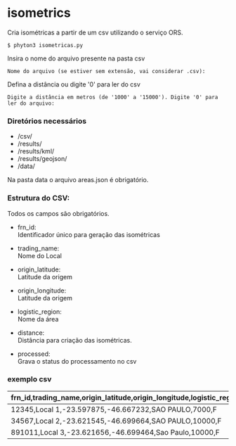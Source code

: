 # isometrics

Cria isométricas a partir de um csv utilizando o serviço ORS.

```
$ phyton3 isometricas.py
```

Insira o nome do arquivo presente na pasta csv
```
Nome do arquivo (se estiver sem extensão, vai considerar .csv):
```

Defina a distância ou digite '0' para ler do csv
```
Digite a distância em metros (de '1000' a '15000'). Digite '0' para ler do arquivo:
```

### Diretórios necessários
- /csv/
- /results/
- /results/kml/
- /results/geojson/
- /data/

Na pasta data o arquivo areas.json é obrigatório.

### Estrutura do CSV:

Todos os campos são obrigatórios.

- frn_id:  
Identificador único para geração das isométricas

- trading_name:  
Nome do Local

- origin_latitude:  
Latitude da origem

- origin_longitude:  
Latitude da origem

- logistic_region:   
Nome da área

- distance:   
Distância para criação das isométricas.

- processed:   
Grava o status do processamento no csv

### exemplo csv

| frn_id,trading_name,origin_latitude,origin_longitude,logistic_region,distance,processed|
| ------ |
| 12345,Local 1,-23.597875,-46.667232,SAO PAULO,7000,F |
| 34567,Local 2,-23.621545,-46.699664,SAO PAULO,10000,F |
| 891011,Local 3,-23.621656,-46.699464,Sao Paulo,10000,F |


